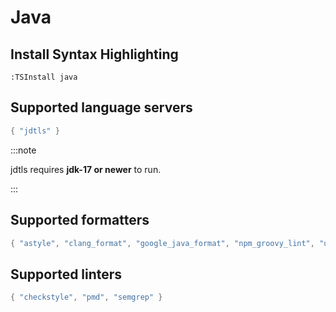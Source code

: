 # Java

## Install Syntax Highlighting

```vim
:TSInstall java
```

## Supported language servers

```lua
{ "jdtls" }
```

:::note

jdtls requires **jdk-17 or newer** to run.

:::

## Supported formatters

```lua
{ "astyle", "clang_format", "google_java_format", "npm_groovy_lint", "uncrustify" }
```

## Supported linters

```lua
{ "checkstyle", "pmd", "semgrep" }
```
